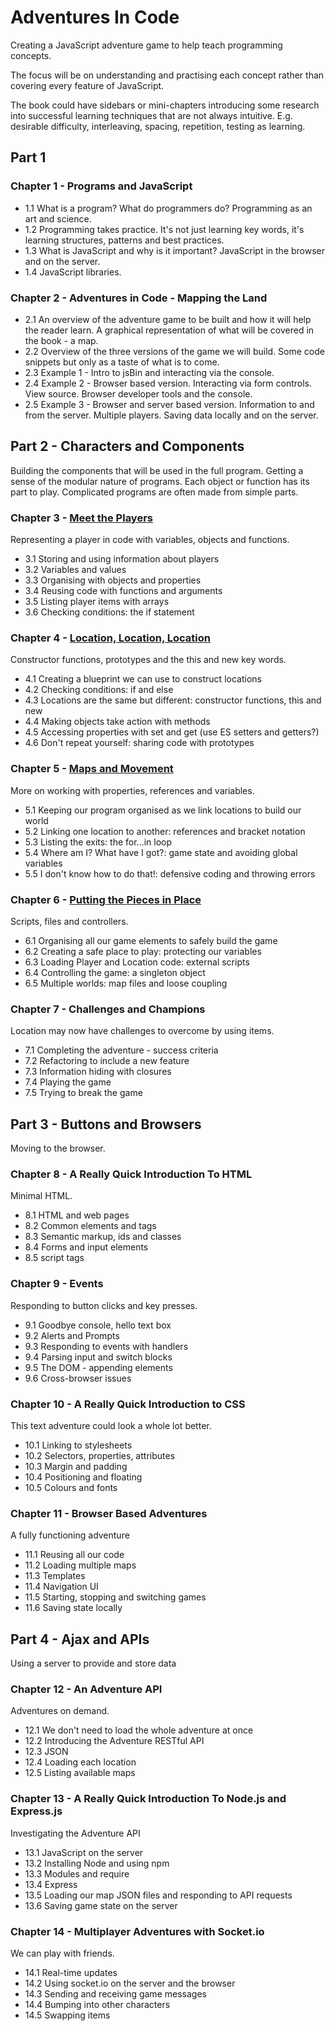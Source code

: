 # Adventures In Code
Creating a JavaScript adventure game to help teach programming concepts.

The focus will be on understanding and practising each concept rather than covering every feature of JavaScript.

The book could have sidebars or mini-chapters introducing some research into successful learning techniques that are not always intuitive. E.g. desirable difficulty, interleaving, spacing, repetition, testing as learning.  


## Part 1

### Chapter 1 - Programs and JavaScript
* 1.1 What is a program? What do programmers do? Programming as an art and science.  
* 1.2 Programming takes practice. It's not just learning key words, it's learning structures, patterns and best practices.  
* 1.3 What is JavaScript and why is it important? JavaScript in the browser and on the server.  
* 1.4 JavaScript libraries.  


### Chapter 2 - Adventures in Code - Mapping the Land
* 2.1 An overview of the adventure game to be built and how it will help the reader learn. A graphical representation of what will be covered in the book - a map.  
* 2.2 Overview of the three versions of the game we will build. Some code snippets but only as a taste of what is to come.  
* 2.3 Example 1 - Intro to jsBin and interacting via the console.
* 2.4 Example 2 - Browser based version. Interacting via form controls. View source. Browser developer tools and the console.
* 2.5 Example 3 - Browser and server based version. Information to and from the server. Multiple players. Saving data locally and on the server.


## Part 2 - Characters and Components
Building the components that will be used in the full program. Getting a sense of the modular nature of programs. Each object or function has its part to play. Complicated programs are often made from simple parts.

### Chapter 3 - [Meet the Players](https://github.com/jrlarsen/AdventuresInCode/blob/master/Chpt3/chapter3.md)
Representing a player in code with variables, objects and functions.
* 3.1 Storing and using information about players
* 3.2 Variables and values
* 3.3 Organising with objects and properties
* 3.4 Reusing code with functions and arguments
* 3.5 Listing player items with arrays
* 3.6 Checking conditions: the if statement

### Chapter 4 - [Location, Location, Location](https://github.com/jrlarsen/AdventuresInCode/blob/master/Chpt4/chapter4.md)
Constructor functions, prototypes and the this and new key words.
* 4.1 Creating a blueprint we can use to construct locations
* 4.2 Checking conditions: if and else
* 4.3 Locations are the same but different: constructor functions, this and new
* 4.4 Making objects take action with methods
* 4.5 Accessing properties with set and get (use ES setters and getters?)
* 4.6 Don't repeat yourself: sharing code with prototypes

### Chapter 5 - [Maps and Movement](https://github.com/jrlarsen/AdventuresInCode/blob/master/Chpt5/chapter5.md)
More on working with properties, references and variables.
* 5.1 Keeping our program organised as we link locations to build our world
* 5.2 Linking one location to another: references and bracket notation
* 5.3 Listing the exits: the for...in loop
* 5.4 Where am I? What have I got?: game state and avoiding global variables
* 5.5 I don't know how to do that!: defensive coding and throwing errors

### Chapter 6 - [Putting the Pieces in Place](https://github.com/jrlarsen/AdventuresInCode/blob/master/Chpt6/chapter6.md)
Scripts, files and controllers.
* 6.1 Organising all our game elements to safely build the game
* 6.2 Creating a safe place to play: protecting our variables
* 6.3 Loading Player and Location code: external scripts
* 6.4 Controlling the game: a singleton object
* 6.5 Multiple worlds: map files and loose coupling

### Chapter 7 - Challenges and Champions
Location may now have challenges to overcome by using items.
* 7.1 Completing the adventure - success criteria
* 7.2 Refactoring to include a new feature
* 7.3 Information hiding with closures
* 7.4 Playing the game
* 7.5 Trying to break the game


## Part 3 - Buttons and Browsers
Moving to the browser.

### Chapter 8 - A Really Quick Introduction To HTML
Minimal HTML.
* 8.1 HTML and web pages
* 8.2 Common elements and tags
* 8.3 Semantic markup, ids and classes
* 8.4 Forms and input elements
* 8.5 script tags

### Chapter 9 - Events
Responding to button clicks and key presses.
* 9.1 Goodbye console, hello text box
* 9.2 Alerts and Prompts
* 9.3 Responding to events with handlers
* 9.4 Parsing input and switch blocks
* 9.5 The DOM - appending elements
* 9.6 Cross-browser issues

### Chapter 10 - A Really Quick Introduction to CSS
This text adventure could look a whole lot better.
* 10.1 Linking to stylesheets
* 10.2 Selectors, properties, attributes
* 10.3 Margin and padding
* 10.4 Positioning and floating
* 10.5 Colours and fonts

### Chapter 11 - Browser Based Adventures
A fully functioning adventure
* 11.1 Reusing all our code
* 11.2 Loading multiple maps
* 11.3 Templates
* 11.4 Navigation UI
* 11.5 Starting, stopping and switching games
* 11.6 Saving state locally


## Part 4 - Ajax and APIs
Using a server to provide and store data

### Chapter 12 - An Adventure API
Adventures on demand.
* 12.1 We don't need to load the whole adventure at once
* 12.2 Introducing the Adventure RESTful API
* 12.3 JSON
* 12.4 Loading each location
* 12.5 Listing available maps

### Chapter 13 - A Really Quick Introduction To Node.js and Express.js
Investigating the Adventure API
* 13.1 JavaScript on the server
* 13.2 Installing Node and using npm
* 13.3 Modules and require
* 13.4 Express
* 13.5 Loading our map JSON files and responding to API requests
* 13.6 Saving game state on the server

### Chapter 14 - Multiplayer Adventures with Socket.io
We can play with friends.
* 14.1 Real-time updates
* 14.2 Using socket.io on the server and the browser
* 14.3 Sending and receiving game messages
* 14.4 Bumping into other characters
* 14.5 Swapping items

